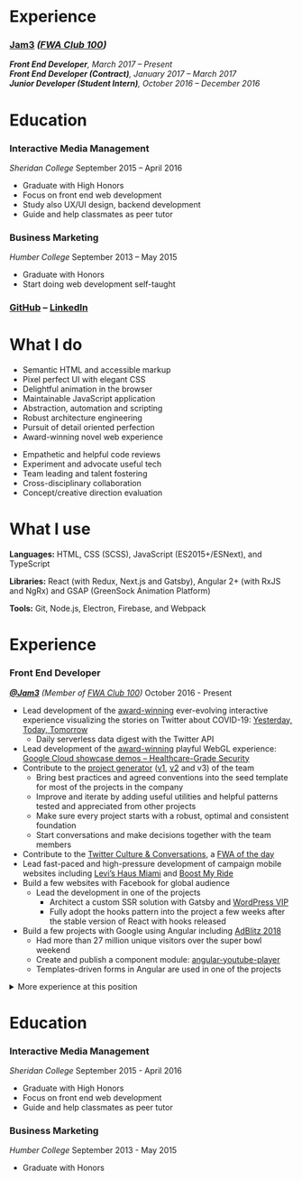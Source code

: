 # Experience

### [Jam3] _([FWA Club 100])_

_**Front End Developer**, March 2017 – Present_<br>
_**Front End Developer (Contract)**, January 2017 – March 2017_<br>
_**Junior Developer (Student Intern)**, October 2016 – December 2016_

# Education

### Interactive Media Management

_Sheridan College_
September 2015 – April 2016

- Graduate with High Honors
- Focus on front end web development
- Study also UX/UI design, backend development
- Guide and help classmates as peer tutor

### Business Marketing

_Humber College_
September 2013 – May 2015

- Graduate with Honors
- Start doing web development self-taught

[jam3]: https://www.jam3.com/
[fwa club 100]: https://thefwa.com/news/fwa-club-100-welcomes-jam3

### [GitHub](https://github.com/neo) – [LinkedIn](https://www.linkedin.com/in/wenchen-li/)

# What I do

- Semantic HTML and accessible markup
- Pixel perfect UI with elegant CSS
- Delightful animation in the browser
- Maintainable JavaScript application
- Abstraction, automation and scripting
- Robust architecture engineering
- Pursuit of detail oriented perfection
- Award-winning novel web experience

<!-- "soft skills" -->

- Empathetic and helpful code reviews
- Experiment and advocate useful tech
- Team leading and talent fostering
- Cross-disciplinary collaboration
- Concept/creative direction evaluation

# What I use

**Languages:** HTML, CSS (SCSS), JavaScript (ES2015+/ESNext), and TypeScript

**Libraries:** React (with Redux, Next.js and Gatsby), Angular 2+ (with RxJS and NgRx) and GSAP (GreenSock Animation Platform)

**Tools:** Git, Node.js, Electron, Firebase, and Webpack

# Experience

### Front End Developer

_**[@Jam3]** (Member of [FWA Club 100])_
October 2016 - Present

- Lead development of the [award-winning](https://thefwa.com/cases/yesterday-today-tomorrow "FWA of the Day") ever-evolving interactive experience visualizing the stories on Twitter about COVID-19: [Yesterday, Today, Tomorrow]
  - Daily serverless data digest with the Twitter API
- Lead development of the [award](https://www.awwwards.com/sites/google-cloud-demos-healthcare "Awwwards: Site of the Day")[-](https://www.cssdesignawards.com/sites/google-cloud-demos-healthcare/38190/ "CSS Design Awards: Website Of The Day")[winning](https://thefwa.com/cases/google-cloud-demos-healthcare "FWA of the Day") playful WebGL experience: [Google Cloud showcase demos – Healthcare-Grade Security]
- Contribute to the [project generator] ([v1], [v2] and v3) of the team
  - Bring best practices and agreed conventions into the seed template for most of the projects in the company
  - Improve and iterate by adding useful utilities and helpful patterns tested and appreciated from other projects
  - Make sure every project starts with a robust, optimal and consistent foundation
  - Start conversations and make decisions together with the team members
- Contribute to the [Twitter Culture & Conversations], a [FWA of the day]
- Lead fast-paced and high-pressure development of campaign mobile websites including [Levi’s Haus Miami] and [Boost My Ride]
- Build a few websites with Facebook for global audience
  - Lead the development in one of the projects
    - Architect a custom SSR solution with Gatsby and [WordPress VIP]
    - Fully adopt the hooks pattern into the project a few weeks after the stable version of React with hooks released
- Build a few projects with Google using Angular including [AdBlitz 2018]
  - Had more than 27 million unique visitors over the super bowl weekend
  - Create and publish a component module: [angular-youtube-player]
  - Templates-driven forms in Angular are used in one of the projects

<details>
<summary>More experience at this position</summary>

- Build [Success Academy Education Institute]
  - Create and publish a reusable UI component: [React Slot Machine Button]
  - Use many lines of regular expression to parse the HTML output from a WYSIWYG CMS and then reassemble to the desire structure
- Build [Oreo Space Dunk]
  - Encode motion graphic assets to optimized video formats balancing creative and performance needs
  - Help implementing a static localization system to make the global campaign available in 9 languages
  - Help using machine learning to train and recognize the cookie on client side (in 2016)
  </details>

# Education

### Interactive Media Management

_Sheridan College_
September 2015 - April 2016

- Graduate with High Honors
- Focus on front end web development
- Guide and help classmates as peer tutor

### Business Marketing

_Humber College_
September 2013 - May 2015

- Graduate with Honors

[@jam3]: https://github.com/Jam3
[fwa club 100]: https://thefwa.com/news/fwa-club-100-welcomes-jam3
[yesterday, today, tomorrow]: https://www.nfb.ca/interactive/yesterday
[google cloud showcase demos – healthcare-grade security]: https://showcase.withgoogle.com/healthcare-security/ "Go to the experience"
[twitter culture & conversations]: https://marketing.twitter.com/na/en/culture-and-conversations#/
[fwa of the day]: https://thefwa.com/cases/twitter-culture-conversations
[levi’s haus miami]: http://strategyonline.ca/2019/12/12/tech-in-action-levis-automates-product-drops-and-pick-ups/
[boost my ride]: http://strategyonline.ca/2019/10/03/adidas-turns-transit-passes-into-scratch-cards-with-ar/
[wordpress vip]: https://wpvip.com/partner/jam3/
[adblitz 2018]: https://youtube.googleblog.com/2018/02/thats-wrap-see-you-in-atlanta-in-2019.html
[angular-youtube-player]: https://www.npmjs.com/package/angular-youtube-player
[success academy education institute]: https://www.successacademies.org/edinstitute/
[react slot machine button]: https://github.com/Jam3/slot-machine-button
[project generator]: https://github.com/Jam3/nextjs-boilerplate
[v2]: https://github.com/Jam3/nyg-jam3
[v1]: https://github.com/Jam3/generator-jam3
[oreo space dunk]: https://agency.googleblog.com/2017/02/google-agency-blog-oreo-dunk-challenge.html
